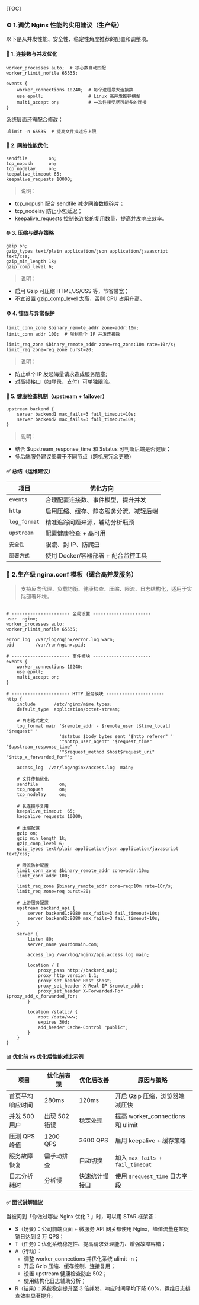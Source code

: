 <!-- 目录 -->
[TOC]
### ⚙️ 1.调优 Nginx 性能的实用建议（生产级）
以下是从并发性能、安全性、稳定性角度推荐的配置和调整项。
#### 🔧 1. 连接数与并发优化
```nginx
worker_processes auto;  # 核心数自动匹配
worker_rlimit_nofile 65535;

events {
    worker_connections 10240;  # 每个进程最大连接数
    use epoll;                 # Linux 高并发推荐模型
    multi_accept on;           # 一次性接受尽可能多的连接
}

```
系统层面还需配合修改：
```
ulimit -n 65535  # 提高文件描述符上限
```

#### 🚀 2. 网络性能优化
```nginx
sendfile        on;
tcp_nopush      on;
tcp_nodelay     on;
keepalive_timeout 65;
keepalive_requests 10000;
```
> 说明：
- tcp_nopush 配合 sendfile 减少网络数据碎片；
- tcp_nodelay 防止小包延迟；
- keepalive_requests 控制长连接的复用数量，提高并发响应效率。

#### 🌐 3. 压缩与缓存策略
```nginx
gzip on;
gzip_types text/plain application/json application/javascript text/css;
gzip_min_length 1k;
gzip_comp_level 6;
```
> 说明：
- 启用 Gzip 可压缩 HTML/JS/CSS 等，节省带宽；
- 不宜设置 gzip_comp_level 太高，否则 CPU 占用升高。

#### ⛑️ 4. 错误与异常保护
```nginx
limit_conn_zone $binary_remote_addr zone=addr:10m;
limit_conn addr 100;  # 限制单个 IP 并发连接数

limit_req_zone $binary_remote_addr zone=req_zone:10m rate=10r/s;
limit_req zone=req_zone burst=20;
```
> 说明：
- 防止单个 IP 发起海量请求造成服务阻塞;
- 对高频接口（如登录、支付）可单独限流。

#### 🧯 5. 健康检查机制（upstream + failover）
```nginx
upstream backend {
    server backend1 max_fails=3 fail_timeout=10s;
    server backend2 max_fails=3 fail_timeout=10s;
}
```
> 说明：
- 结合 $upstream_response_time 和 $status 可判断后端是否健康；
- 多后端服务建议部署于不同节点（跨机房冗余更稳）

#### ✅ 总结（运维建议）
| 项目           | 优化方向                    |
| ------------ | ----------------------- |
| `events`     | 合理配置连接数、事件模型，提升并发       |
| `http`       | 启用压缩、缓存、静态服务分流，减轻后端     |
| `log_format` | 精准追踪问题来源，辅助分析瓶颈         |
| `upstream`   | 配置健康检查 + 高可用            |
| `安全性`        | 限流、封 IP、防爬虫             |
| `部署方式`       | 使用 Docker/容器部署 + 配合监控工具 |

### 📄 2.生产级 nginx.conf 模板（适合高并发服务）
> 支持反向代理、负载均衡、健康检查、压缩、限流、日志结构化，适用于实际部署环境。
```nginx

# ---------------------- 全局设置 ----------------------
user  nginx;
worker_processes auto;
worker_rlimit_nofile 65535;

error_log  /var/log/nginx/error.log warn;
pid        /var/run/nginx.pid;

# ---------------------- 事件模块 ----------------------
events {
    worker_connections 10240;
    use epoll;
    multi_accept on;
}

# ---------------------- HTTP 服务模块 ----------------------
http {
    include       /etc/nginx/mime.types;
    default_type  application/octet-stream;

    # 日志格式定义
    log_format main '$remote_addr - $remote_user [$time_local] "$request" '
                    '$status $body_bytes_sent "$http_referer" '
                    '"$http_user_agent" "$request_time" "$upstream_response_time" '
                    '"$request_method $host$request_uri" "$http_x_forwarded_for"';

    access_log  /var/log/nginx/access.log  main;

    # 文件传输优化
    sendfile        on;
    tcp_nopush      on;
    tcp_nodelay     on;

    # 长连接与复用
    keepalive_timeout  65;
    keepalive_requests 10000;

    # 压缩配置
    gzip on;
    gzip_min_length 1k;
    gzip_comp_level 6;
    gzip_types text/plain application/json application/javascript text/css;

    # 限流防护配置
    limit_conn_zone $binary_remote_addr zone=addr:10m;
    limit_conn addr 100;

    limit_req_zone $binary_remote_addr zone=req:10m rate=10r/s;
    limit_req zone=req burst=20;

    # 上游服务配置
    upstream backend_api {
        server backend1:8080 max_fails=3 fail_timeout=10s;
        server backend2:8080 max_fails=3 fail_timeout=10s;
    }

    server {
        listen 80;
        server_name yourdomain.com;

        access_log /var/log/nginx/api.access.log main;

        location / {
            proxy_pass http://backend_api;
            proxy_http_version 1.1;
            proxy_set_header Host $host;
            proxy_set_header X-Real-IP $remote_addr;
            proxy_set_header X-Forwarded-For $proxy_add_x_forwarded_for;
        }

        location /static/ {
            root /data/www;
            expires 30d;
            add_header Cache-Control "public";
        }
    }
}

```

#### 📊 优化前 vs 优化后性能对比示例
| 项目        | 优化前表现     | 优化后改善    | 原因与策略                           |
| --------- | --------- | -------- | ------------------------------- |
| 首页平均响应时间  | 280ms     | 120ms    | 开启 Gzip 压缩，浏览器端减压快              |
| 并发 500 用户 | 出现 502 错误 | 稳定处理     | 提高 worker\_connections 和 ulimit |
| 压测 QPS 峰值 | 1200 QPS  | 3600 QPS | 启用 keepalive + 缓存策略             |
| 服务故障恢复    | 需手动排查     | 自动切换     | 加入 `max_fails + fail_timeout`   |
| 日志分析耗时    | 分析慢       | 快速统计慢接口  | 使用 `$request_time` 日志字段         |

#### ✅ 面试讲解建议
当被问到「你做过哪些 Nginx 优化？」时，可以用 STAR 框架答：
- S（场景）：公司前端页面 + 微服务 API 网关都使用 Nginx，峰值流量在某促销日达到 2 万 QPS；
- T（任务）：优化系统稳定性、提高请求处理能力、增强故障容错；
- A（行动）：
  - 调整 worker_connections 并优化系统 ulimit -n；
  - 开启 Gzip 压缩、缓存控制、连接复用；
  - 设置 upstream 健康检查防止 502；
  - 使用结构化日志辅助分析；
- R（结果）：系统稳定提升至 3 倍并发，响应时间平均下降 60%，运维日志排查效率显著提升。
